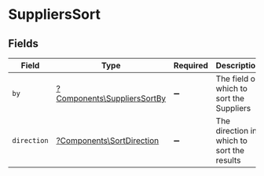 # SuppliersSort


## Fields

| Field                                                                     | Type                                                                      | Required                                                                  | Description                                                               | Example                                                                   |
| ------------------------------------------------------------------------- | ------------------------------------------------------------------------- | ------------------------------------------------------------------------- | ------------------------------------------------------------------------- | ------------------------------------------------------------------------- |
| `by`                                                                      | [?Components\SuppliersSortBy](../../Models/Components/SuppliersSortBy.md) | :heavy_minus_sign:                                                        | The field on which to sort the Suppliers                                  | updated_at                                                                |
| `direction`                                                               | [?Components\SortDirection](../../Models/Components/SortDirection.md)     | :heavy_minus_sign:                                                        | The direction in which to sort the results                                |                                                                           |